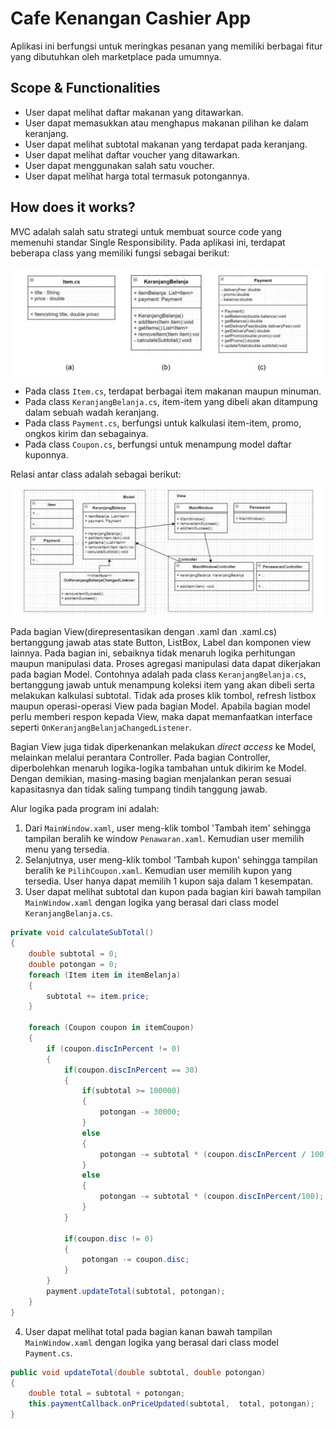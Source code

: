 ﻿# Cafe Kenangan Cashier App

Aplikasi ini berfungsi untuk meringkas pesanan yang memiliki berbagai fitur yang dibutuhkan oleh marketplace pada umumnya.

## Scope & Functionalities
* User dapat melihat daftar makanan yang ditawarkan.
* User dapat memasukkan atau menghapus makanan pilihan ke dalam keranjang.
* User dapat melihat subtotal makanan yang terdapat pada keranjang.
* User dapat melihat daftar voucher yang ditawarkan.
* User dapat menggunakan salah satu voucher.
* User dapat melihat harga total termasuk potongannya.

## How does it works?
MVC adalah salah satu strategi untuk membuat source code yang memenuhi standar Single Responsibility.
Pada aplikasi ini, terdapat beberapa class yang memiliki fungsi sebagai berikut:

![Class Diagram 1](assets/classDiagram1.jpg)
* Pada class `Item.cs`, terdapat berbagai item makanan maupun minuman.
* Pada class `KeranjangBelanja.cs`, item-item yang dibeli akan ditampung dalam sebuah wadah keranjang.
* Pada class `Payment.cs`, berfungsi untuk kalkulasi item-item, promo, ongkos kirim dan sebagainya.
* Pada class `Coupon.cs`, berfungsi untuk menampung model daftar kuponnya.

Relasi antar class adalah sebagai berikut:

![Class Diagram 2](assets/classDiagram2.jpg)

Pada bagian View(direpresentasikan dengan .xaml dan .xaml.cs) bertanggung jawab atas state Button, ListBox, Label dan komponen view lainnya.
Pada bagian ini, sebaiknya tidak menaruh logika perhitungan maupun manipulasi data.
Proses agregasi manipulasi data dapat dikerjakan pada bagian Model.
Contohnya adalah pada class `KeranjangBelanja.cs`, bertanggung jawab untuk menampung koleksi item yang akan dibeli serta melakukan kalkulasi subtotal.
Tidak ada proses klik tombol, refresh listbox maupun operasi-operasi View pada bagian Model.
Apabila bagian model perlu memberi respon kepada View, maka dapat memanfaatkan interface seperti `OnKeranjangBelanjaChangedListener`.

Bagian View juga tidak diperkenankan melakukan _direct access_ ke Model, melainkan melalui perantara Controller.
Pada bagian Controller, diperbolehkan menaruh logika-logika tambahan untuk dikirim ke Model.
Dengan demikian, masing-masing bagian menjalankan peran sesuai kapasitasnya dan tidak saling tumpang tindih tanggung jawab.

Alur logika pada program ini adalah:
1. Dari `MainWindow.xaml`, user meng-klik tombol 'Tambah item' sehingga tampilan beralih ke window `Penawaran.xaml`.
Kemudian user memilih menu yang tersedia.
2. Selanjutnya, user meng-klik tombol 'Tambah kupon' sehingga tampilan beralih ke `PilihCoupon.xaml`.
Kemudian user memilih kupon yang tersedia. User hanya dapat memilih 1 kupon saja dalam 1 kesempatan.
3. User dapat melihat subtotal dan kupon pada bagian kiri bawah tampilan `MainWindow.xaml` dengan logika yang berasal dari class model `KeranjangBelanja.cs`.
```C#
private void calculateSubTotal()
{
    double subtotal = 0;
    double potongan = 0;
    foreach (Item item in itemBelanja)
    {
        subtotal += item.price;
    }

    foreach (Coupon coupon in itemCoupon)
    {
        if (coupon.discInPercent != 0)
        {
            if(coupon.discInPercent == 30)
            {
                if(subtotal >= 100000)
                {
                    potongan -= 30000;
                }
                else
                {
                    potongan -= subtotal * (coupon.discInPercent / 100);
                }
                else
                { 
                    potongan -= subtotal * (coupon.discInPercent/100);
                }
            }

            if(coupon.disc != 0)
            {
                potongan -= coupon.disc;
            }
        }
        payment.updateTotal(subtotal, potongan); 
    }
}
```
4. User dapat melihat total pada bagian kanan bawah tampilan `MainWindow.xaml` dengan logika yang berasal dari class model `Payment.cs`.
```C#
public void updateTotal(double subtotal, double potongan)
{
    double total = subtotal + potongan;
    this.paymentCallback.onPriceUpdated(subtotal,  total, potongan);
}
```
